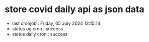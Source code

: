 # store covid daily api as json data

- last cronjob : Friday, 05 July 2024 13:15:14
- status og cron : success
- status daily cron : success
      
      